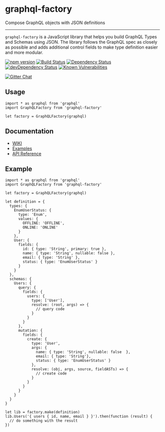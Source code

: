 # graphql-factory

Compose GraphQL objects with JSON definitions

---

`graphql-factory` is a JavaScript library that helps you build GraphQL Types and Schemas using JSON. The library follows the GraphQL spec as closely as possible and adds additional control fields to make type definition easier and more modular.

[![npm version](https://badge.fury.io/js/graphql-factory.svg)](https://badge.fury.io/js/graphql-factory) [![Build Status](https://travis-ci.org/bhoriuchi/graphql-factory.svg?branch=master)](https://travis-ci.org/bhoriuchi/graphql-factory) [![Dependency Status](https://david-dm.org/bhoriuchi/graphql-factory.svg)](https://david-dm.org/bhoriuchi/graphql-factory) [![devDependency Status](https://david-dm.org/bhoriuchi/graphql-factory/dev-status.svg)](https://david-dm.org/bhoriuchi/graphql-factory#info=devDependencies) [![Known Vulnerabilities](https://snyk.io/test/github/bhoriuchi/graphql-factory/badge.svg)](https://snyk.io/test/github/bhoriuchi/graphql-factory)

[![Gitter Chat](https://badges.gitter.im/Join%20Chat.svg)](https://gitter.im/bhoriuchi/graphql-factory)

## Usage

```
import * as graphql from 'graphql'
import GraphQLFactory from 'graphql-factory'

let factory = GraphQLFactory(graphql)

```

## Documentation

* [WIKI](https://github.com/bhoriuchi/graphql-factory/wiki)
* [Examples](https://github.com/bhoriuchi/graphql-factory/wiki/Examples)
* [API Reference](https://github.com/bhoriuchi/graphql-factory/wiki/API-Reference)

## Example

```
import * as graphql from 'graphql'
import GraphQLFactory from 'graphql-factory'

let factory = GraphQLFactory(graphql)

let definition = {
  types: {
    EnumUserStatus: {
      type: 'Enum',
      values: {
        OFFLINE: 'OFFLINE',
        ONLINE: 'ONLINE'
      }
    },
    User: {
      fields: {
        id: { type: 'String', primary: true },
        name: { type: 'String', nullable: false },
        email: { type: 'String' },
        status: { type: 'EnumUserStatus' }
      }
    }
  },
  schemas: {
    Users: {
      query: {
        fields: {
          users: {
            type: ['User'],
            resolve: (root, args) => {
              // query code
            }
          }
        }
      },
      mutation: {
        fields: {
          create: {
            type: 'User',
            args: {
              name: { type: 'String', nullable: false  },
              email: { type: 'String'},
              status: { type: 'EnumUserStatus' }
            },
            resolve: (obj, args, source, fieldASTs) => {
              // create code
            }
          }
        }
      }
    }
  }
}

let lib = factory.make(definition)
lib.Users('{ users { id, name, email } }').then(function (result) {
  // do something with the result
})
```
